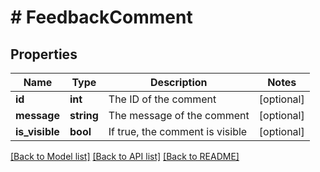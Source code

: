 # # FeedbackComment

## Properties

Name | Type | Description | Notes
------------ | ------------- | ------------- | -------------
**id** | **int** | The ID of the comment | [optional] 
**message** | **string** | The message of the comment | [optional] 
**is_visible** | **bool** | If true, the comment is visible | [optional] 

[[Back to Model list]](../../README.md#documentation-for-models) [[Back to API list]](../../README.md#documentation-for-api-endpoints) [[Back to README]](../../README.md)



